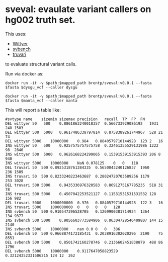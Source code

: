 # sveval: evaulate variant callers on hg002 truth set.

This uses:
+ [Wittyer](https://github.com/Illumina/witty.er)
+ [svbench](https://github.com/kcleal/svbench)
+ [truvari](https://github.com/spiralgenetics/truvari)

to evaluate structural variant calls. 

Run via docker as:

```
docker run -it -v $path:$mapped_path brentp/sveval:v0.0.1 --fasta $fasta $dysgu_vcf --caller dysgu

docker run -it -v $path:$mapped_path brentp/sveval:v0.0.1 --fasta $fasta $manta_vcf --caller manta
```

This will report a table like:
```
#svtype	name	sizemin	sizemax	precision	recall	TP	FP	FN
DEL	wittyer	50	 500	0.8861863240018357	0.566733929086192	1931	248	1503
DEL	wittyer	500	 5000	0.9617486338797814	0.8758389261744967	528	21	74
DEL	wittyer	5000	10000000	0.984	0.8840579710144928	123	2	16
INS	wittyer	50	 500	0.9257575757575758	0.32461355529131986	1222	98	2840
INS	wittyer	500	 5000	0.9626168224299065	0.15391539153915393	206	8	940
INS	wittyer	5000	10000000	NaN	0.078125	0	0	118
DEL	truvari	50	500	0.8925318761384335	0.5650043240126837	1960	236	1509
INS	truvari	50	500	0.8233240223463687	0.28024720703589256	1179	253	3028
DEL	truvari	500	5000	0.9435336976320583	0.8691275167785235	518	31	78
INS	truvari	500	5000	0.4507042253521127	0.11531531531531532	128	156	982
DEL	truvari	5000	1000000000	0.976	0.8840579710144928	122	3	16
INS	truvari	5000	1000000000	0	0	0	0	128
INS	svbench	50	500	0.910547396528705	0.1269900381714924	1364	134	9377
INS	svbench	500	5000	0.9056603773584906	0.06304728546409807	144	15	2140
INS	svbench	5000	10000000	nan	0.0	0	0	386
DEL	svbench	50	500	0.9668874172185431	0.2038916302020296	2190	75	8551
DEL	svbench	500	5000	0.8501742160278746	0.2136602451838879	488	86	1796
DEL	svbench	5000	10000000	0.9117647058823529	0.32124352331606215	124	12	262
```
